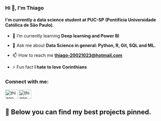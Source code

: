 ### Hi 👋, I'm Thiago
#### I'm currently a data science student at PUC-SP (Pontifícia Universidade Católica de São Paulo).

- 🌱 I’m currently learning **Deep learning and Power BI**

- 💬 Ask me about **Data Science in general: Python, R, Git, SQL and ML.**

- 📫 How to reach me **thiago-20021023@hotmail.com**

- ⚡ Fun fact **I hate to love Corinthians**

<h3 align="left">Connect with me:</h3>
<p align="left">
<a href="https://linkedin.com/in/thiago carvalho" target="blank"><img align="center" src="https://raw.githubusercontent.com/rahuldkjain/github-profile-readme-generator/master/src/images/icons/Social/linked-in-alt.svg" alt="thiago carvalho" height="30" width="40" /></a>
<a href="https://instagram.com/thiago_carvalho02_" target="blank"><img align="center" src="https://raw.githubusercontent.com/rahuldkjain/github-profile-readme-generator/master/src/images/icons/Social/instagram.svg" alt="thiago_carvalho02_" height="30" width="40" /></a>
</p>

<h2 align="left">
    🌱 Below you can find my best projects pinned.
</h2>
